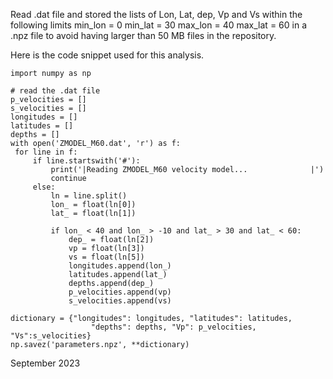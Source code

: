 Read .dat file and stored the lists of Lon, Lat, dep, Vp and Vs within the following limits 
min_lon = 0
min_lat = 30
max_lon = 40
max_lat = 60
in a .npz file to avoid 
having larger than 50 MB files in the repository. 


Here is the code snippet used for this analysis.
```
import numpy as np

# read the .dat file
p_velocities = []
s_velocities = []
longitudes = []
latitudes = []
depths = []
with open('ZMODEL_M60.dat', 'r') as f:
 for line in f:
     if line.startswith('#'):
         print('|Reading ZMODEL_M60 velocity model...              |')
         continue
     else:
         ln = line.split()
         lon_ = float(ln[0])
         lat_ = float(ln[1])

         if lon_ < 40 and lon_ > -10 and lat_ > 30 and lat_ < 60:
             dep_ = float(ln[2])
             vp = float(ln[3])
             vs = float(ln[5])
             longitudes.append(lon_)
             latitudes.append(lat_)
             depths.append(dep_)
             p_velocities.append(vp)
             s_velocities.append(vs)

dictionary = {"longitudes": longitudes, "latitudes": latitudes,
                  "depths": depths, "Vp": p_velocities, "Vs":s_velocities}
np.savez('parameters.npz', **dictionary)
```


September 2023
